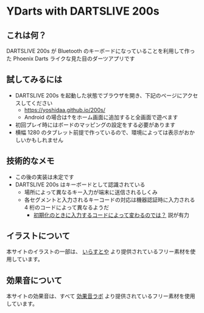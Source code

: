 ﻿# YDarts with DARTSLIVE 200s

## これは何？

DARTSLIVE 200s が Bluetooth のキーボードになっていることを利用して作った Phoenix Darts ライクな見た目のダーツアプリです

## 試してみるには

* DARTSLIVE 200s を起動した状態でブラウザを開き、下記のページにアクセスしてください
    * https://yoshidaa.github.io/200s/
    * Android の場合は↑をホーム画面に追加すると全画面で遊べます
* 初回プレイ時にはボードのマッピングの設定をする必要があります
* 横幅 1280 のタブレット前提で作っているので、環境によっては表示がおかしいかもしれません

## 技術的なメモ

* この後の実装は未定です
* DARTSLIVE 200s はキーボードとして認識されている
    * 場所によって異なるキー入力が端末に送信されるしくみ
    * 各セグメントと入力されるキーコードの対応は機器認証時に入力される 4 桁のコードによって異なるようだ
        * [初期化のときに入力するコードによって変わるのでは？](https://twitter.com/NAOKI_MIKUMA/status/1252665579464355841?s=20) 説が有力

## イラストについて

本サイトのイラストの一部は、 [いらすとや](https://www.irasutoya.com/) より提供されているフリー素材を使用しています。

## 効果音について

本サイトの効果音は、すべて [効果音ラボ](https://soundeffect-lab.info/) より提供されているフリー素材を使用しています。
